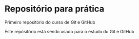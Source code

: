 # Repositório para prática
 Primeiro repositório do curso de Git e GitHub
 
 Este repósitório está sendo usado para o estudo do Git e GitHub
